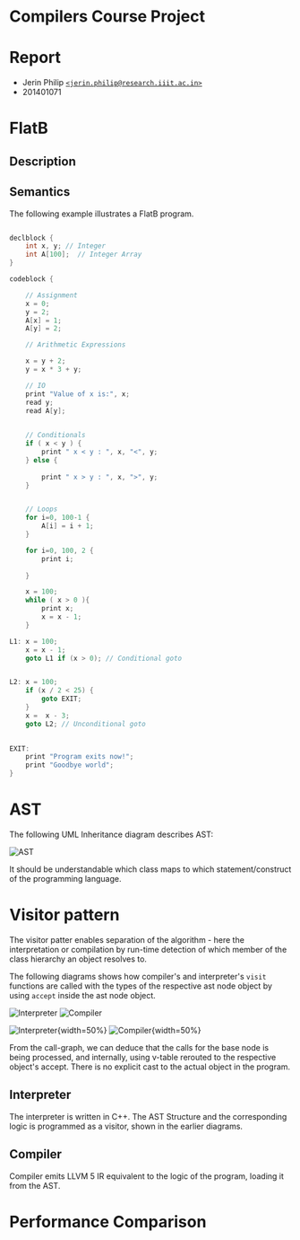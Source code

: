 Compilers Course Project
===

# Report

* Jerin Philip [`<jerin.philip@research.iiit.ac.in>`](mailto:jerin.philip@research.iiit.ac.in)
* 201401071

# FlatB

## Description

## Semantics

The following example illustrates a FlatB program.

```cpp

declblock {
    int x, y; // Integer 
    int A[100];  // Integer Array 
}

codeblock {

    // Assignment 
    x = 0;
    y = 2;
    A[x] = 1;
    A[y] = 2;

    // Arithmetic Expressions

    x = y + 2;
    y = x * 3 + y;

    // IO 
    print "Value of x is:", x;
    read y;
    read A[y];

    
    // Conditionals 
    if ( x < y ) {
        print " x < y : ", x, "<", y;
    } else {
        
        print " x > y : ", x, ">", y;
    }


    // Loops 
    for i=0, 100-1 {
        A[i] = i + 1;
    }

    for i=0, 100, 2 {
        print i;
        
    }

    x = 100; 
    while ( x > 0 ){
        print x;
        x = x - 1;
    }

L1: x = 100;
    x = x - 1;
    goto L1 if (x > 0); // Conditional goto 


L2: x = 100;
    if (x / 2 < 25) {
        goto EXIT;  
    }
    x =  x - 3;
    goto L2; // Unconditional goto
    

EXIT: 
    print "Program exits now!";
    print "Goodbye world";
}

```


# AST 

The following UML Inheritance diagram describes AST: 

![AST](images/ast.png)

It should be understandable which class maps to which statement/construct of the programming language.


# Visitor pattern

The visitor patter enables separation of the algorithm - here the interpretation or compilation by run-time detection of which member of the class hierarchy an object resolves to.

The following diagrams shows how compiler's and interpreter's `visit` functions are called with the types of the respective ast node object by using `accept` inside the ast node object.

![Interpreter](images/1visit-n-accept-interpreter.png)
![Compiler](images/1visit-n-accept-compiler.png)

![Interpreter](images/interpreter-call-graph.png){width=50%}
![Compiler](images/compiler-call-graph.png){width=50%}

From the call-graph, we can deduce that the calls for the base node is being processed, and internally, using v-table rerouted to the respective object's accept. There is no explicit cast to the actual object in the program.

## Interpreter

The interpreter is written in C++. The AST Structure and the corresponding logic is programmed as a visitor, shown in the earlier diagrams.


## Compiler

Compiler emits LLVM 5 IR equivalent to the logic of the program, loading it from the AST.


# Performance Comparison


